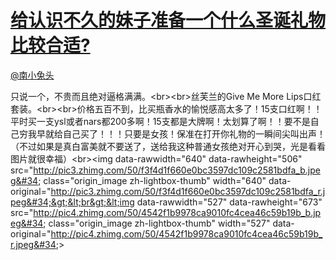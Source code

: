 
#  [给认识不久的妹子准备一个什么圣诞礼物比较合适?](https://zhihu.com/questions/27131943)



[@南小兔头](https://zhihu.com/people/18c5d4cebdb55258889f2be140b165c7)

只说一个，不贵而且绝对逼格满满。&lt;br&gt;&lt;br&gt;丝芙兰的Give Me More Lips口红套装。&lt;br&gt;&lt;br&gt;价格五百不到，比买瓶香水的愉悦感高太多了！15支口红啊！！平时买一支ysl或者nars都200多啊！15支都是大牌啊！太划算了啊！！要不是自己穷我早就给自己买了！！！只要是女孩！保准在打开你礼物的一瞬间尖叫出声！（不过如果是真白富美就不要送了，送给我这种普通女孩绝对开心到哭，光是看看图片就很幸福）&lt;br&gt;&lt;img data-rawwidth=&#34;640&#34; data-rawheight=&#34;506&#34; src=&#34;http://pic3.zhimg.com/50/f3f4d1f660e0bc3597dc109c2581bdfa_b.jpeg&#34; class=&#34;origin_image zh-lightbox-thumb&#34; width=&#34;640&#34; data-original=&#34;http://pic3.zhimg.com/50/f3f4d1f660e0bc3597dc109c2581bdfa_r.jpeg&#34;&gt;&lt;br&gt;&lt;img data-rawwidth=&#34;527&#34; data-rawheight=&#34;673&#34; src=&#34;http://pic4.zhimg.com/50/4542f1b9978ca9010fc4cea46c59b19b_b.jpeg&#34; class=&#34;origin_image zh-lightbox-thumb&#34; width=&#34;527&#34; data-original=&#34;http://pic4.zhimg.com/50/4542f1b9978ca9010fc4cea46c59b19b_r.jpeg&#34;&gt;